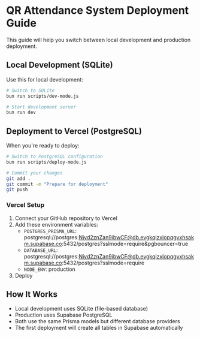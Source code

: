 # QR Attendance System Deployment Guide

This guide will help you switch between local development and production deployment.

## Local Development (SQLite)

Use this for local development:

```bash
# Switch to SQLite
bun run scripts/dev-mode.js

# Start development server
bun run dev
```

## Deployment to Vercel (PostgreSQL)

When you're ready to deploy:

```bash
# Switch to PostgreSQL configuration
bun run scripts/deploy-mode.js

# Commit your changes
git add .
git commit -m "Prepare for deployment"
git push
```

### Vercel Setup

1. Connect your GitHub repository to Vercel
2. Add these environment variables:
   - `POSTGRES_PRISMA_URL`: postgresql://postgres:Njyd2znZan9ibwCF@db.evgkqizxlopqgvxhsakm.supabase.co:5432/postgres?sslmode=require&pgbouncer=true
   - `DATABASE_URL`: postgresql://postgres:Njyd2znZan9ibwCF@db.evgkqizxlopqgvxhsakm.supabase.co:5432/postgres?sslmode=require
   - `NODE_ENV`: production
3. Deploy

## How It Works

- Local development uses SQLite (file-based database)
- Production uses Supabase PostgreSQL
- Both use the same Prisma models but different database providers
- The first deployment will create all tables in Supabase automatically
